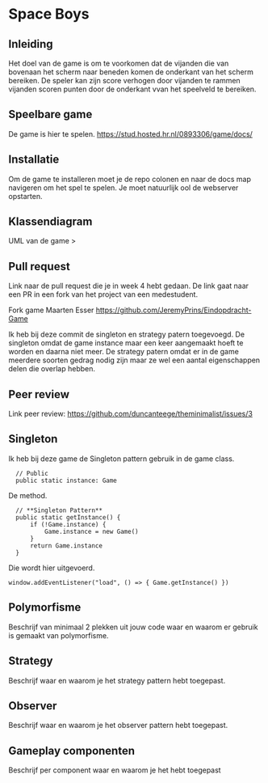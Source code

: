 # Space Boys

## Inleiding

Het doel van de game is om te voorkomen dat de vijanden die van bovenaan het scherm naar beneden komen de onderkant van het scherm bereiken. De speler kan zijn score verhogen door vijanden te rammen vijanden scoren punten door de onderkant vvan het speelveld te bereiken. 

## Speelbare game
De game is hier te spelen.
https://stud.hosted.hr.nl/0893306/game/docs/

## Installatie

Om de game te installeren moet je de repo colonen en naar de docs map navigeren om het spel te spelen. Je moet natuurlijk ool de webserver opstarten. 

## Klassendiagram

UML van de game >


## Pull request

Link naar de pull request die je in week 4 hebt gedaan. De link gaat naar een PR in een fork van het project van een medestudent.

Fork game Maarten Esser
https://github.com/JeremyPrins/Eindopdracht-Game

Ik heb bij deze commit de singleton en strategy patern toegevoegd. De singleton omdat de game instance maar een keer aangemaakt hoeft te worden en daarna niet meer. De strategy patern omdat er in de game meerdere soorten gedrag nodig zijn maar ze wel een aantal eigenschappen delen die overlap hebben.

## Peer review

Link peer review: 
https://github.com/duncanteege/theminimalist/issues/3

## Singleton

Ik heb bij deze game de Singleton pattern gebruik in de game class.

  ```
    // Public 
    public static instance: Game
   ```
   
De method.

  ```
    // **Singleton Pattern**
    public static getInstance() {
        if (!Game.instance) {
            Game.instance = new Game()
        }
        return Game.instance
    }
   ```
   

Die wordt hier uitgevoerd.
```
window.addEventListener("load", () => { Game.getInstance() })
   ```


## Polymorfisme

Beschrijf van minimaal 2 plekken uit jouw code waar en waarom er gebruik is gemaakt van polymorfisme.

## Strategy

Beschrijf waar en waarom je het strategy pattern hebt toegepast.

## Observer

Beschrijf waar en waarom je het observer pattern hebt toegepast.

## Gameplay componenten

Beschrijf per component waar en waarom je het hebt toegepast
